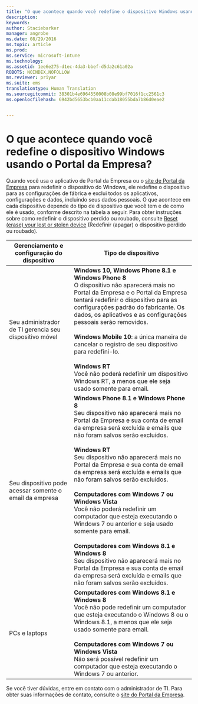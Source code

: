 ```yaml
---
title: "O que acontece quando você redefine o dispositivo Windows usando o Portal da Empresa? | Microsoft Intune"
description: 
keywords: 
author: Staciebarker
manager: angrobe
ms.date: 08/29/2016
ms.topic: article
ms.prod: 
ms.service: microsoft-intune
ms.technology: 
ms.assetid: 1ee6e275-d1ec-4da3-bbef-d5da2c61a02a
ROBOTS: NOINDEX,NOFOLLOW
ms.reviewer: priyar
ms.suite: ems
translationtype: Human Translation
ms.sourcegitcommit: 38301b4e6964550008b08e99bf7016f1cc2561c3
ms.openlocfilehash: 6942bd5653bcb0aa11cdab18055bda7b86d0eae2


---
```



# O que acontece quando você redefine o dispositivo Windows usando o Portal da Empresa?

Quando você usa o aplicativo de Portal da Empresa ou o [site de Portal da Empresa](reset-your-device-cpwebsite.md) para redefinir o dispositivo do Windows, ele redefine o dispositivo para as configurações de fábrica e exclui todos os aplicativos, configurações e dados, incluindo seus dados pessoais. O que acontece em cada dispositivo depende do tipo de dispositivo que você tem e de como ele é usado, conforme descrito na tabela a seguir. Para obter instruções sobre como redefinir o dispositivo perdido ou roubado, consulte [Reset (erase) your lost or stolen device](reset-erase-your-lost-or-stolen-device-windows.md) (Redefinir (apagar) o dispositivo perdido ou roubado).

|Gerenciamento e configuração do dispositivo|Tipo de dispositivo|
|---------------------------------------|---------------|
|Seu administrador de TI gerencia seu dispositivo móvel|**Windows 10, Windows Phone 8.1 e Windows Phone 8**</br>O dispositivo não aparecerá mais no Portal da Empresa e o Portal da Empresa tentará redefinir o dispositivo para as configurações padrão do fabricante. Os dados, os aplicativos e as configurações pessoais serão removidos. <br /><br />**Windows Mobile 10**: a única maneira de cancelar o registro de seu dispositivo para redefini-lo.<br /><br />**Windows RT**<br />Você não poderá redefinir um dispositivo Windows RT, a menos que ele seja usado somente para email.|
|Seu dispositivo pode acessar somente o email da empresa|**Windows Phone 8.1 e Windows Phone 8**<br />Seu dispositivo não aparecerá mais no Portal da Empresa e sua conta de email da empresa será excluída e emails que não foram salvos serão excluídos.<br /><br />**Windows RT**<br />Seu dispositivo não aparecerá mais no Portal da Empresa e sua conta de email da empresa será excluída e emails que não foram salvos serão excluídos.<br /><br />**Computadores com Windows 7 ou Windows Vista**<br />Você não poderá redefinir um computador que esteja executando o Windows 7 ou anterior e seja usado somente para email.<br /><br />**Computadores com Windows 8.1 e Windows 8**<br />Seu dispositivo não aparecerá mais no Portal da Empresa e sua conta de email da empresa será excluída e emails que não foram salvos serão excluídos.|
|PCs e laptops|**Computadores com Windows 8.1 e Windows 8**<br />Você não pode redefinir um computador que esteja executando o Windows 8 ou o Windows 8.1, a menos que ele seja usado somente para email.<br /><br />**Computadores com Windows 7 ou Windows Vista**<br />Não será possível redefinir um computador que esteja executando o Windows 7 ou anterior.|

Se você tiver dúvidas, entre em contato com o administrador de TI. Para obter suas informações de contato, consulte o [site do Portal da Empresa](http://portal.manage.microsoft.com).





<!--HONumber=Aug16_HO5-->


